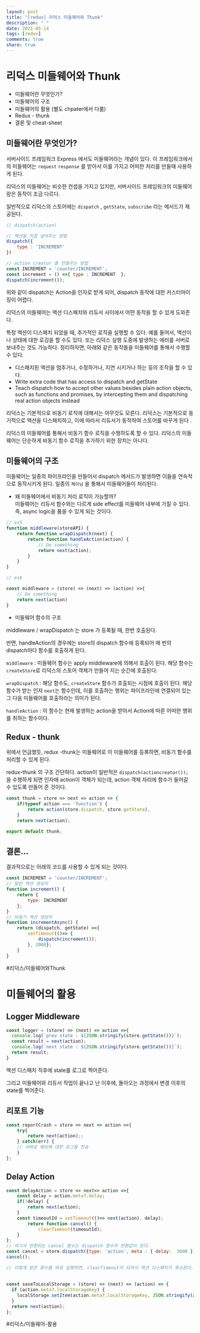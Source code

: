 ```yaml
---
layout: post
title: "[redux] 리덕스 미들웨어와 Thunk"
description: " "
date: 2021-05-14
tags: [redux]
comments: true
share: true
---
```


#  리덕스 미들웨어와 Thunk
- 미들웨어란 무엇인가?
- 미들웨어의 구조
- 미들웨어의 활용 (별도 chpater에서 다룸)
- Redux - thunk
- 결론 및 cheat-sheet


## 미들웨어란 무엇인가?

서버사이드 프레임워크 Express 에서도 미들웨어라는 개념이 있다.  이 프레임워크에서의 미들웨어는 `request` `response` 를 받아서 이를 가지고 어떠한 처리를 만들때 사용하게 된다.

리덕스의 미들웨어는 비슷한 컨셉을 가지고 있지만, 서버사이드 프레임워크의 미들웨어랑은 동작이 조금 다르다.

일반적으로 리덕스의 스토어에는 `dispatch` , `getState`, `subscribe` 라는 메서드가 제공된다.


```js
// dispatch(action) 

// 액션을 직접 넣어주는 방법
dispatch({
	type : 'INCREMENT'
})

// action creator 를 만들주는 방법
const INCREMENT = 'counter/INCREMENT';
const increment = () =>{ type : INCREMENT  };
dispatch(increment());  
```

위와 같이 dispatch는  Action을 인자로 받게 되어, dispatch 동작에 대한 커스터마이징이 어렵다.

리덕스의 미들웨어는 액션 디스패치와 리듀서 사이에서 어떤 동작을 할 수 있게 도와준다.

특정 액션이 디스패치 되었을 때, 추가적인 로직을 실행할 수 있다. 예를 들어서, 액션이나 상태에 대한 로깅을 할 수도 있다. 또는 리덕스 실행 도중에 발생하는 에러를 서버로 보내주는 것도 가능하다.
정리하자면, 아래와 같은 동작들을 미들웨어를 통해서 수행할 수 있다.

* 디스패치된 액션을 멈추거나, 수정하거나, 지연 시키거나 하는 등의 조작을 할 수 있다.
* Write extra code that has access to dispatch and getState
* Teach dispatch how to accept other values besides plain action objects, such as functions and promises, by intercepting them and dispatching real action objects instead

리덕스는 기본적으로 비동기 로직에 대해서는 아무것도 모른다.  리덕스는 기본적으로 동기적으로 액션을 디스패치하고, 이에 따라서 리듀서가 동작하여 스토어를 바꾸게 된다 .

리덕스의 미들웨어를 통해서 비동기 함수 로직을 수행하도록 할 수 있다.  리덕스의 미들웨어는 단순하게 비동기 함수 로직을 추가하기 위한 장치는 아니다.

##  미들웨어의 구조

미들웨어는 일종의 파이프라인을 만들어서 dispatch 메서드가 발생하면 이들을 연속적으로 동작시키게 된다. 일종의 `체이닝` 을 통해서 미들웨어들이 처리된다.

- 왜 미들웨어에서 비동기 처리 로직이 가능할까?  
  미들웨어는 리듀서 함수와는 다르게   side effect를 미들웨어 내부에 가질 수 있다. 즉, async logic을 품을 수 있게 되는 것이다.



```js
// es5
function middleware(storeAPI) {
	return function wrapDispatch(next) {
		return function handleAction(action) {
			// Do something			
			return next(action);
		}
	}
}

// es6 

const middleware = (store) => (next) => (action) =>{ 
	// Do something
	return next(action) 
}
```

- 미들웨어 함수의 구조

middleware / wrapDispatch 는 store 가 등록될 때, 한번 호출된다.

반면,  handleAction의 경우에는 store의 dispatch 함수에 등록되어 매 번의 dispatch마다 함수를 호출하게 된다.

`middleware` : 미들웨어 함수는 apply middleware에 의해서 호출이 된다.  해당 함수는 `createStore`로 리덕스의 스토어 객체가 만들어 지는 순간에 호출된다.

`wrapDispatch` :  해당 함수도, `createStore` 함수가 호출되는 시점에 호출이 된다. 해당 함수가 받는 인자 `next`는 함수인데, 이를 호출하는 행위는 파이프라인에 연결되어 있는 그 다음 미들웨어를 호출하라는 의미가 된다.

`handleAction` :  이 함수는 현재 발생하는 action을 받아서 Action에 따른 어떠한 행위를 취하는 함수이다.


## Redux - thunk

위에서 언급했듯, redux -thunk는 미들웨어로 이 미들웨어를 등록하면, 비동기 함수를 처리할 수 있게 된다.

redux-thunk 의 구조
간단하다. action이 일반적은 `dispatch(actioncreator());` 을 수행하게 되면 인자에 action이 객체가 되는데,  action 객체 자리에 함수가 들어갈 수 있도록 만들어 준 것이다.

```javascript
const thunk = store => next => action => {
	if(typeof action === 'function') {
		return action(store.dispatch, store.getState), 
	}
	return next(action);

export default thunk;
```


## 결론...
결과적으로는 아래의 코드를 사용할 수 있게 되는 것이다.

```javascript
const INCREMENT = 'counter/INCREMENT';
// 일반 액션 생성자
function increment() {
	return {
		type: INCREMENT
	};
}
// 비동기 액션 생성자
function incrementAsync() {
	return (dispatch, getState) =>{ 
		setTimeout(()=> {
			dispatch(increment());
		}, 2000};
	}	
}
```



#리덕스/미들웨어와Thunk 


# 미들웨어의 활용
## Logger Middleware

```js
const logger = (store) => (next) => action =>{ 
  console.log(`prev state : ${JSON.stringify(store.getState())}`);
  const result = next(action);
  console.log(`next state : ${JSON.stringify(store.getState())}`);
  return result;
}
```

액션 디스패치 직후에 state를 로그로 찍어준다.

그리고 미들웨어와 리듀서 작업이 끝나고 난 이후에, 돌아오는 과정에서 변경 이후의 state를 찍어준다.


## 리포트 기능
```js
const reportCrash = store => next => action =>{ 
	try{
		return next(action);;
	} catch(err) {
	// 서버로 예외에 대한 로그를 전송
	}
};
```


## Delay Action
```js
const delayAction = store => next=> action =>{ 
	const delay = action.meta?.delay;
	if(!delay) {
		return next(action);
	}
	const timeoutId = setTimeout(()=> next(action), delay);
		return function cancel() {
			clearTimeout(timeoutId);
	}
};
// 여기서 반환되는 cancel 함수는 dispatch 함수의 반환값이 된다.
const cancel = store.dispatch({type: 'action', meta : { delay: 	3000 }});
cancel();

// 이렇게 받은 함수를 바로 실행하면, clearTimeout이 되어서 액션 디스패치가 취소된다. 
```

## 

```js
const saveToLocalStorage = (store) => (next) => (action) => {
  if (action.meta?.localStorageKey) {
    localStorage.setItem(action.meta?.localStorageKey, JSON.stringify(action));
  }
  return next(action);
};


```
#리덕스/미들웨어-활용 



